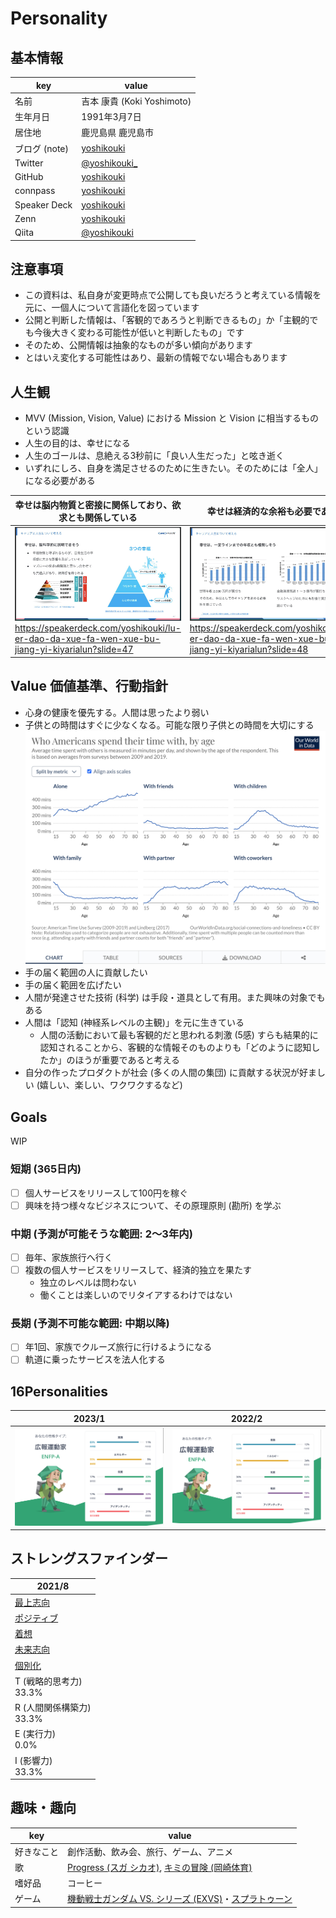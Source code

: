# Personality

## 基本情報

| key | value |
| ------- | ------- |
| 名前 | 吉本 康貴 (Koki Yoshimoto) |
| 生年月日 | 1991年3月7日 |
| 居住地 | 鹿児島県 鹿児島市 |
| ブログ (note) | [yoshikouki](https://note.com/yoshikouki) |
| Twitter | [@yoshikouki_](https://twitter.com/yoshikouki_) |
| GitHub | [yoshikouki](https://github.com/yoshikouki) |
| connpass | [yoshikouki](https://connpass.com/user/yoshikouki/) |
| Speaker Deck | [yoshikouki](https://speakerdeck.com/yoshikouki) |
| Zenn | [yoshikouki](https://zenn.dev/yoshikouki) |
| Qiita | [@yoshikouki](https://qiita.com/yoshikouki) |

## 注意事項

- この資料は、私自身が変更時点で公開しても良いだろうと考えている情報を元に、一個人について言語化を図っています
- 公開と判断した情報は、「客観的であろうと判断できるもの」か「主観的でも今後大きく変わる可能性が低いと判断したもの」です
- そのため、公開情報は抽象的なものが多い傾向があります
- とはいえ変化する可能性はあり、最新の情報でない場合もあります

## 人生観

- MVV (Mission, Vision, Value) における Mission と Vision に相当するものという認識
- 人生の目的は、幸せになる
- 人生のゴールは、息絶える3秒前に「良い人生だった」と呟き逝く
- いずれにしろ、自身を満足させるのために生きたい。そのためには「全人」になる必要がある

| 幸せは脳内物質と密接に関係しており、欲求とも関係している | 幸せは経済的な余裕も必要である |
| ------- | ------- |
| ![脳科学的な幸せについて](../images/Neuroscientific-Happiness.png)<br />https://speakerdeck.com/yoshikouki/lu-er-dao-da-xue-fa-wen-xue-bu-jiang-yi-kiyarialun?slide=47 | ![幸せと金融資産について](../images/Happiness-and-Financial-Assets.png)<br />https://speakerdeck.com/yoshikouki/lu-er-dao-da-xue-fa-wen-xue-bu-jiang-yi-kiyarialun?slide=48 |

## Value 価値基準、行動指針

- 心身の健康を優先する。人間は思ったより弱い
- 子供との時間はすぐに少なくなる。可能な限り子供との時間を大切にする
  ![年齢と誰と過ごすのかの推移](../images/who_americans_spend_their_time_with_by_age.png)
- 手の届く範囲の人に貢献したい
- 手の届く範囲を広げたい
- 人間が発達させた技術 (科学) は手段・道具として有用。また興味の対象でもある
- 人間は「認知 (神経系レベルの主観)」を元に生きている
  - 人間の活動において最も客観的だと思われる刺激 (5感) すらも結果的に認知されることから、客観的な情報そのものよりも「どのように認知したか」のほうが重要であると考える
- 自分の作ったプロダクトが社会 (多くの人間の集団) に貢献する状況が好ましい (嬉しい、楽しい、ワクワクするなど)

## Goals

WIP

### 短期 (365日内)

- [ ] 個人サービスをリリースして100円を稼ぐ
- [ ] 興味を持つ様々なビジネスについて、その原理原則 (勘所) を学ぶ

### 中期 (予測が可能そうな範囲: 2〜3年内)

- [ ] 毎年、家族旅行へ行く
- [ ] 複数の個人サービスをリリースして、経済的独立を果たす
  - 独立のレベルは問わない
  - 働くことは楽しいのでリタイアするわけではない

### 長期 (予測不可能な範囲: 中期以降)

- [ ] 年1回、家族でクルーズ旅行に行けるようになる
- [ ] 軌道に乗ったサービスを法人化する

## 16Personalities

| 2023/1 | 2022/2 |
| ------- | ------- |
| ![2023/01に16Personalitiesを診断した結果](../images/16Personalities-2023-01-06.png) | ![2022/02に16Personalitiesを診断した結果](../images/16Personalities-2022-02-17.png) |

## ストレングスファインダー

| 2021/8 |
| ------- |
| [最上志向](https://dk9zyhfatdvcy.cloudfront.net/public/pdf/ja-JP/Maximizer.pdf) |
| [ポジティブ](https://dk9zyhfatdvcy.cloudfront.net/public/pdf/ja-JP/Positivity.pdf) |
| [着想](https://dk9zyhfatdvcy.cloudfront.net/public/pdf/ja-JP/Ideation.pdf) |
| [未来志向](https://dk9zyhfatdvcy.cloudfront.net/public/pdf/ja-JP/Futuristic.pdf) |
| [個別化](https://dk9zyhfatdvcy.cloudfront.net/public/pdf/ja-JP/Individualization.pdf) |
|T (戦略的思考力)<br />33.3% |
|R (人間関係構築力)<br />33.3% |
|E (実行力)<br />0.0% |
|I (影響力)<br />33.3% |

## 趣味・趣向

| key | value |
| ------- | ------- |
| 好きなこと | 創作活動、飲み会、旅行、ゲーム、アニメ |
| 歌 | [Progress (スガ シカオ)](https://www.youtube.com/watch?v=Aw3l547PNP4), [キミの冒険 (岡崎体育)](https://www.sonymusic.co.jp/artist/okazakitaiiku/discography/SEXX01728B00Z) |
| 嗜好品 | コーヒー |
| ゲーム | [機動戦士ガンダム VS. シリーズ (EXVS)](https://gundam-vs.jp/extreme)・[スプラトゥーン](https://www.nintendo.co.jp/switch/av5ja) |
